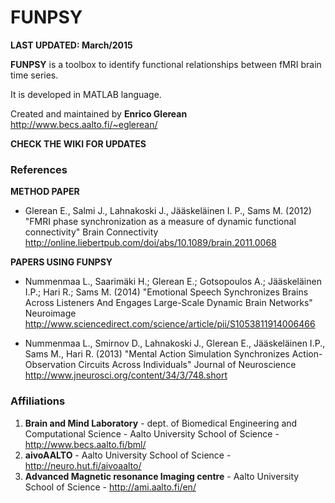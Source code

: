 # FUNPSY #
**LAST UPDATED: March/2015**

**FUNPSY** is a toolbox to identify functional relationships between fMRI brain time series.

It is developed in MATLAB language.

Created and maintained by **Enrico Glerean** http://www.becs.aalto.fi/~eglerean/

**CHECK THE WIKI FOR UPDATES**

### References ###
**METHOD PAPER**

  * Glerean E., Salmi J., Lahnakoski J., Jääskeläinen I. P., Sams M. (2012) "FMRI phase synchronization as a measure of dynamic functional connectivity"  Brain Connectivity http://online.liebertpub.com/doi/abs/10.1089/brain.2011.0068

**PAPERS USING FUNPSY**
  * Nummenmaa L., Saarimäki H.; Glerean E.; Gotsopoulos A.; Jääskeläinen I.P.; Hari R.; Sams M. (2014) "Emotional Speech Synchronizes Brains Across Listeners And Engages Large-Scale Dynamic Brain Networks" Neuroimage http://www.sciencedirect.com/science/article/pii/S1053811914006466

  * Nummenmaa L., Smirnov D., Lahnakoski J., Glerean E., Jääskeläinen I.P., Sams M., Hari R. (2013) "Mental Action Simulation Synchronizes Action-Observation Circuits Across Individuals" Journal of Neuroscience http://www.jneurosci.org/content/34/3/748.short


### Affiliations ###

  1. **Brain and Mind Laboratory** - dept. of Biomedical Engineering and Computational Science - Aalto University School of Science - http://www.becs.aalto.fi/bml/
  1. **aivoAALTO** - Aalto University School of Science - http://neuro.hut.fi/aivoaalto/
  1. **Advanced Magnetic resonance Imaging centre** - Aalto University School of Science - http://ami.aalto.fi/en/